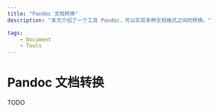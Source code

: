 ```yaml
---
title: "Pandoc 文档转换"
description: "本文介绍了一个工具 Pandoc，可以实现多种文档格式之间的转换。"

tags:
    - Document
    - Tools
---
```


# Pandoc 文档转换

TODO